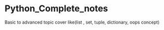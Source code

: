 # Python_Complete_notes
Basic to advanced topic cover like(list , set, tuple, dictionary, oops concept)
